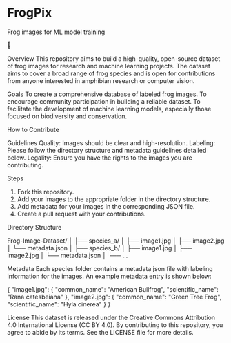 # FrogPix
Frog images for ML model training

🐸

Overview
This repository aims to build a high-quality, open-source dataset of frog images for research and machine learning projects. The dataset aims to cover a broad range of frog species and is open for contributions from anyone interested in amphibian research or computer vision.

Goals
To create a comprehensive database of labeled frog images.
To encourage community participation in building a reliable dataset.
To facilitate the development of machine learning models, especially those focused on biodiversity and conservation.


How to Contribute

Guidelines
Quality: Images should be clear and high-resolution.
Labeling: Please follow the directory structure and metadata guidelines detailed below.
Legality: Ensure you have the rights to the images you are contributing.

Steps
1. Fork this repository.
2. Add your images to the appropriate folder in the directory structure.
3. Add metadata for your images in the corresponding JSON file.
4. Create a pull request with your contributions.

Directory Structure

Frog-Image-Dataset/
│
├── species_a/
│   ├── image1.jpg
│   ├── image2.jpg
│   └── metadata.json
│
├── species_b/
│   ├── image1.jpg
│   ├── image2.jpg
│   └── metadata.json
│
└── ...

Metadata
Each species folder contains a metadata.json file with labeling information for the images. An example metadata entry is shown below:

{
  "image1.jpg": {
    "common_name": "American Bullfrog",
    "scientific_name": "Rana catesbeiana"
  },
  "image2.jpg": {
    "common_name": "Green Tree Frog",
    "scientific_name": "Hyla cinerea"
  }
}

License
This dataset is released under the Creative Commons Attribution 4.0 International License (CC BY 4.0). By contributing to this repository, you agree to abide by its terms. See the LICENSE file for more details.
